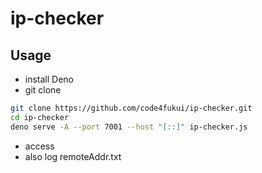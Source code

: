 # ip-checker
 
## Usage

- install Deno
- git clone
```sh
git clone https://github.com/code4fukui/ip-checker.git
cd ip-checker
deno serve -A --port 7001 --host "[::]" ip-checker.js
```
- access
- also log remoteAddr.txt
